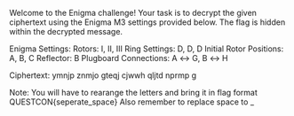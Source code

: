 Welcome to the Enigma challenge! Your task is to decrypt the given ciphertext using the Enigma M3 settings provided below. The flag is hidden within the decrypted message.

Enigma Settings: Rotors: I, II, III Ring Settings: D, D, D Initial Rotor Positions: A, B, C Reflector: B Plugboard Connections: A ↔ G, B ↔ H

Ciphertext: ymnjp znmjo gteqj cjwwh qljtd nprmp g

Note: You will have to rearange the letters and bring it in flag format QUESTCON{seperate_space} Also remember to replace space to _
